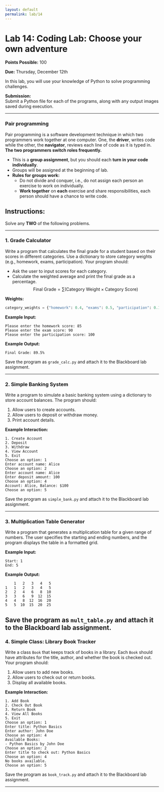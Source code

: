 ```yaml
---
layout: default  
permalink: lab/14  
---
```


# Lab 14: Coding Lab: Choose your own adventure

__Points Possible:__ 100  

__Due:__ Thursday, December 12th  

In this lab, you will use your knowledge of Python to solve programming challenges.

**Submission:**  
Submit a Python file for each of the programs, along with any output images saved during execution.

---

### Pair programming

Pair programming is a software development technique in which two programmers work together at one computer. One, the **driver**, writes code while the other, the **navigator**, reviews each line of code as it is typed in. **The two programmers switch roles frequently.**

* This is a **group assignment**, but you should each **turn in your code individually**. 
* Groups will be assigned at the beginning of lab.
* **Rules for groups work:**
    * Do not divide and conquer, i.e., do not assign each person an exercise to work on individually.
    * **Work together** on **each** exercise and share responsibilities, each person should have a chance to write code.


## Instructions:

Solve any **TWO** of the following problems.

---

### **1. Grade Calculator**

Write a program that calculates the final grade for a student based on their scores in different categories. Use a dictionary to store category weights (e.g., homework, exams, participation). Your program should:
- Ask the user to input scores for each category.
- Calculate the weighted average and print the final grade as a percentage.
$$
\text{Final Grade} = \sum (\text{Category Weight} \times \text{Category Score})
$$


**Weights:**
```Python
category_weights = {"homework": 0.4, "exams": 0.5, "participation": 0.1}
```

**Example Input:**
```
Please enter the homework score: 85
Please enter the exam score: 90
Please enter the participation score: 100
```

**Example Output:**
```
Final Grade: 89.5%
```

Save the program as `grade_calc.py` and attach it to the Blackboard lab assignment.

---

### **2. Simple Banking System**

Write a program to simulate a basic banking system using a dictionary to store account balances. The program should:
1. Allow users to create accounts.
2. Allow users to deposit or withdraw money.
3. Print account details.

**Example Interaction:**
```
1. Create Account
2. Deposit
3. Withdraw
4. View Account
5. Exit
Choose an option: 1
Enter account name: Alice
Choose an option: 2
Enter account name: Alice
Enter deposit amount: 100
Choose an option: 4
Account: Alice, Balance: $100
Choose an option: 5
```

Save the program as `simple_bank.py` and attach it to the Blackboard lab assignment.

---

### **3. Multiplication Table Generator**

Write a program that generates a multiplication table for a given range of numbers. The user specifies the starting and ending numbers, and the program displays the table in a formatted grid.

**Example Input:**
```
Start: 1
End: 5
```

**Example Output:**
```
    1   2   3   4   5
1   1   2   3   4   5
2   2   4   6   8  10
3   3   6   9  12  15
4   4   8  12  16  20
5   5  10  15  20  25
```

Save the program as `mult_table.py` and attach it to the Blackboard lab assignment.
---

### **4. Simple Class: Library Book Tracker**

Write a class `Book` that keeps track of books in a library. Each `Book` should have attributes for the title, author, and whether the book is checked out. Your program should:
1. Allow users to add new books.
2. Allow users to check out or return books.
3. Display all available books.

**Example Interaction:**
```
1. Add Book
2. Check Out Book
3. Return Book
4. View All Books
5. Exit
Choose an option: 1
Enter title: Python Basics
Enter author: John Doe
Choose an option: 4
Available Books:
- Python Basics by John Doe
Choose an option: 2
Enter title to check out: Python Basics
Choose an option: 4
No books available.
Choose an option: 5
```

Save the program as `book_track.py` and attach it to the Blackboard lab assignment.

---



